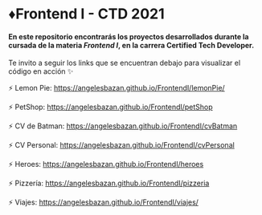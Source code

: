 # ♦Frontend I - CTD 2021

#### En este repositorio encontrarás los proyectos desarrollados durante la cursada de la materia *Frontend I*, en la carrera  **Certified Tech Developer**.

Te invito a seguir los links que se encuentran debajo para visualizar el código en acción ✨

⚡ Lemon Pie: https://angelesbazan.github.io/FrontendI/lemonPie/

⚡ PetShop: https://angelesbazan.github.io/FrontendI/petShop

⚡ CV de Batman: https://angelesbazan.github.io/FrontendI/cvBatman

⚡ CV Personal: https://angelesbazan.github.io/FrontendI/cvPersonal

⚡ Heroes: https://angelesbazan.github.io/FrontendI/heroes

⚡ Pizzería: https://angelesbazan.github.io/FrontendI/pizzeria

⚡ Viajes: https://angelesbazan.github.io/FrontendI/viajes/
